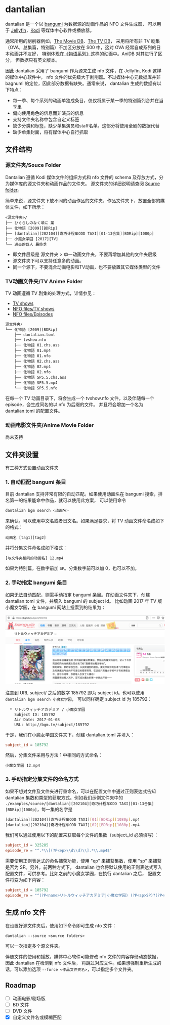 # dantalian

dantalian 是一个以 [bangumi](https://bangumi.tv/) 为数据源的动画作品的 NFO 文件生成器，
可以用于 [Jellyfin](https://jellyfin.org/)，[Kodi](https://kodi.tv/) 等媒体中心软件或播放器。

通常所用的刮削器例如，[The Movie DB](https://www.themoviedb.org)、[The TV DB](https://thetvdb.com/)，
采用将所有非 TV 剧集（OVA，总集篇，特别篇）不加区分放在 S00 中，这对 OVA 经常自成系列的日本动画并不友好，
特别体现在[《物语系列》](https://www.themoviedb.org/tv/46195/season/0)这样的动画中。AniDB 对其进行了区分，
但数据只有英文版本。

因此 dantalian 采用了 bangumi 作为源来生成 nfo 文件，在 Jellyfin, Kodi 这样的媒体中心软件中，
nfo 文件的优先级大于刮削器。不过媒体中心元数据库并非 bagnumi 的定位，因此部分数据有缺失。通常来说，
dantalian 生成的数据有以下特点：

* 每一季、每个系列的动画单独成条目，仅仅将属于某一季的特别篇列合并在当季里
* 偏向使用角色的信息而非演员的信息
* 支持文件夹名称中包含自定义标签
* 缺少分类和标签，缺少单集演员和staff名单。这部分将使用全剧的数据代替
* 缺少单集封面，将有媒体中心自行抓取

## 文件结构

### 源文件夹/Souce Folder

Dantalian 遵循 Kodi 媒体文件的组织方式和 nfo 文件的 schema 及存放方式，分为媒体库的源文件夹和动画作品的文件夹。
源文件夹的详细说明请查阅 [Source folder](https://kodi.wiki/view/Source_folder)。

简单来说，源文件夹下放不同的动画作品的文件夹，作品文件夹下，放置全部的媒体文件，如下所示：

```
<源文件夹>/
├── ひぐらしのなく頃に 業
├── 化物語 [2009][BDRip]
├── [dantalian][202104][奇巧计程车ODD TAXI][01-13合集][BDRip][1080p]
├── 小魔女学园 [2017][TV]
└── 进击的巨人 最终季
```

* 即文件层级是 源文件夹 > 单一动画文件夹，不要再增加其他的文件夹层级
* 源文件夹下可以支持任意多的动画。
* 同一个源下，不要混合动画电影和TV动画，也不要放置其它媒体类型的文件

### TV动画文件夹/TV Anime Folder

TV 动画遵循 TV 剧集的处理方式，详情参见：
* [TV shows](https://kodi.wiki/view/Naming_video_files/TV_shows)
* [NFO files/TV shows](https://kodi.wiki/view/NFO_files/TV_shows)
* [NFO files/Episodes](https://kodi.wiki/view/NFO_files/Episodes)

```
源文件夹/
└── 化物語 [2009][BDRip]
    ├── dantalian.toml
    ├── tvshow.nfo
    ├── 化物語 01.chs.ass
    ├── 化物語 01.mp4
    ├── 化物語 01.nfo
    ├── 化物語 02.chs.ass
    ├── 化物語 02.mp4
    ├── 化物語 02.nfo
    ├── 化物語 SP5.5.chs.ass
    ├── 化物語 SP5.5.mp4
    └── 化物語 SP5.5.nfo
```

在每一个 TV 动画目录下，将会生成一个 tvshow.nfo 文件，以及伴随每一个 episode，会生成同名的以 nfo 为后缀的文件。
并且将会增加一个名为 dantalian.toml 的配置文件。

### 动画电影文件夹/Anime Movie Folder

尚未支持

## 文件夹设置

有三种方式设置动画文件夹

### 1. 自动匹配 bangumi 条目

目前 dantalian 支持非常有限的自动匹配。如果使用动画名在 bangumi 搜索，排名第一的结果能命中作品，就可以使用此方案，
可以使用命令 

```sh
dantalian bgm search <动画名>
```

来确认。可以使用中文名或者日文名。如果满足要求，将 TV 动画文件命名成如下的格式：

```
动画名 [tag1][tag2]
```

并将分集文件命名成如下格式：

```
[与文件夹相同的动画名] 12.mp4
```

如果为特别篇，在数字前加 `SP`。分集数字前可以加 0，也可以不加。

### 2. 手动指定 bangumi 条目

如果无法自动匹配，则需手动指定 bangumi 条目。在动画文件夹下，创建 dantalian.toml 文件，并填入 bangumi 的 subject id。
比如动画 2017 年 TV 版小魔女学园，在 bangumi 网站上搜索到的结果为：

![bangumi subject 185792](./imgs/subject_185792.png)

注意到 URL subject/ 之后的数字 185792 即为 subject id。也可以使用 `dantalian bgm search 小魔女学园`， 可以同样确定 subject id 为 185792：

```
  * リトルウィッチアカデミア / 小魔女学园
    Subject ID: 185792
    Air Date: 2017-01-08
    URL: http://bgm.tv/subject/185792
```

于是，我们在小魔女学园文件夹下，创建 dantalian.toml 并填入：

```toml
subject_id = 185792
```

然后，分集文件采用与方法 1 中相同的方式命名：

```
小魔女学园 12.mp4
```

### 3. 手动指定分集文件的命名方式

如果不想对文件及文件夹进行重命名，可以在配置文件中通过正则表达式告知 dantalian 集数和类型的获取方式。例如我们示例文件夹中的 `./examples/source/[dantalian][202104][奇巧计程车ODD TAXI][01-13合集][BDRip][1080p]`，每一集的名字是

```sh
[dantalian][202104][奇巧计程车ODD TAXI][01][BDRip][1080p].mp4
[dantalian][202104][奇巧计程车ODD TAXI][02][BDRip][1080p].mp4
```

我们可以通过使用以下的配置来获取每个文件的集数（subject_id 必须填写）：

```toml
subject_id = 325285
episode_re = "^.*\\[(?P<ep>\\d\\d)\\].*\\.mp4$"
```

需要使用正则表达式的命名捕获功能，使用 "ep" 来捕获集数，使用 "sp" 来捕获是否为 SP。另外，前两种方式下，
dantalian 也会将默认使用的正则表达式写入配置文件，可供参考。比如之前的小魔女学园，在执行 dantalian 之后，
配置文件将变为如下内容：

```toml
subject_id = 185792
episode_re = "^(?P<name>リトルウィッチアカデミア|小魔女学园) (?P<sp>SP)?(?P<ep>[.\\d]+)\\."
```

## 生成 nfo 文件

在设置好源文件夹后，使用如下命令即可生成 nfo 文件：

```
dantalian --source <source folders>
```

可以一次指定多个源文件夹。

伴随文件的使用和播放，媒体中心软件可能修改 nfo 文件的内容存储动态数据，因此 dantalian 在检测到 nfo 文件后，
将跳过对应文件。如果想强制重新生成的话，可以添加选项 `--force <作品文件夹名>`，可以指定多个文件夹。

## Roadmap

- [ ] 动画电影/剧场版
- [ ] BD 文件
- [ ] DVD 文件
- [x] 自定义文件名或模糊匹配
